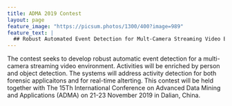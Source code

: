 ```yaml
---
title: ADMA 2019 Contest
layout: page
feature_image: "https://picsum.photos/1300/400?image=989"
feature_text: |
  ## Robust Automated Event Detection for Mult-Camera Streaming Video Environment
---
```


The contest seeks to develop robust automatic event detection for a multi-camera streaming video environment. Activities will be enriched by person and object detection. The systems will address activity detection for both forensic applicaitons and for real-time alterting. This contest will be held together with The 15Th International Conference on Advanced Data Mining and Applications (ADMA) on 21-23 November 2019 in Dalian, China.

